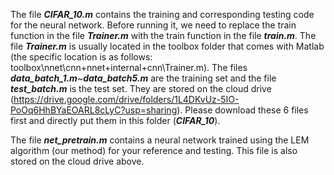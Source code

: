 The file **_CIFAR_10.m_** contains the training and corresponding testing code for the neural network. Before running it, we need to replace the train function in the file **_Trainer.m_** with the train function in the file **_train.m_**. The file **_Trainer.m_** is usually located in the toolbox folder that comes with Matlab (the specific location is as follows: toolbox\nnet\cnn\+nnet\+internal\+cnn\Trainer.m).
The files **_data_batch_1.m_**~**_data_batch5.m_** are the training set and the file **_test_batch.m_** is the test set. They are stored on the cloud drive (https://drive.google.com/drive/folders/1L4DKvUz-5IO-PoOq6HhBYaEOARL8cLyC?usp=sharing). Please download these 6 files first and directly put them in this folder (**_CIFAR_10_**). 

The file **_net_pretrain.m_** contains a neural network trained using the LEM algorithm (our method) for your reference and testing. This file is also stored on the cloud drive above.
